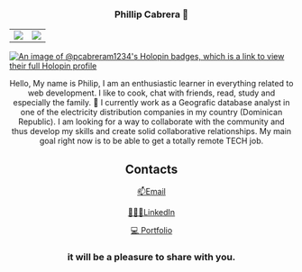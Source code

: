 ### <p align="center" > Phillip Cabrera 👋 </p>

<!--
**pcabreram1234/pcabreram1234** is a ✨ _special_ ✨ repository because its `README.md` (this file) appears on your GitHub profile.

Here are some ideas to get you started:

- 🔭 I’m currently working on ...
- 🌱 I’m currently learning ...
- 👯 I’m looking to collaborate on ...
- 🤔 I’m looking for help with ...
- 💬 Ask me about ...
- 📫 How to reach me: ...
- 😄 Pronouns: ...
- ⚡ Fun fact: ...
-->

|||
|---|---|
|<img  src="https://github-readme-stats.vercel.app/api?username=pcabreram1234&show_icons=true&theme=dark">|<img src="https://github-readme-stats.vercel.app/api/top-langs/?username=pcabreram1234&layout=compact&theme=dark" />|


[![An image of @pcabreram1234's Holopin badges, which is a link to view their full Holopin profile](https://holopin.me/pcabreram1234)](https://holopin.io/@pcabreram1234)

<p align="center">Hello, My name is Philip, I am an enthusiastic learner in everything related to web development. I like to cook, chat with friends, read, study and especially the family. 🔭 I currently work as a Geografic database analyst in one of the electricity distribution companies in my country (Dominican Republic). I am looking for a way to collaborate with the community and thus develop my skills and create solid collaborative relationships. My main goal right now is to be able to get a totally remote TECH job.<p/>

<h2 align="center">Contacts</h2>
<p align="center"> <a href="mailto:pcabreram1234@gmail.com" target="_blank">📫Email</a></p>
<p align="center"><a href="https://www.linkedin.com/in/phillip-leonardo-cabrera-medrano" target="_blank">👩🏽‍✈️LinkedIn</a></p>
<p align="center"><a href="https://pcabreram-portfolio.netlify.app/" target="_blank" >💻 Portfolio</a></p>

<h3 align="center">
it will be a pleasure to share with you.
</h3>

